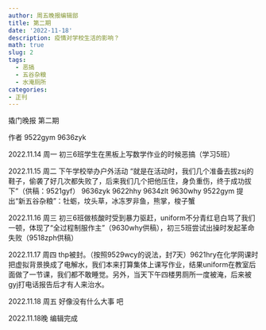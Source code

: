 ```yaml
---
author: 周五晚报编辑部
title: 第二期
date: '2022-11-18'
description: 疫情对学校生活的影响？
math: true
slug: 2
tags:
  - 恶搞
  - 五谷杂粮
  - 水淹厕所
categories:
- 正刊
---
```

撬门晚报 第二期

作者 9522gym 9636zyk

2022.11.14 周一
初三6班学生在黑板上写数学作业的时候恶搞（学习5班）

2022.11.15 周二
下午学校举办户外活动
“就是在活动时，我们几个准备去拔zsj的鞋子，偷袭了好几次都失败了，后来我们几个把他压住，身负重伤，终于成功拔下”（供稿：9521gyf）
9636zyk  9622hhy 9634zlt 9630why 9522gym 提出“新五谷杂粮”：牡蛎，坟头草，冰冻罗非鱼，熊掌，梭子蟹

2022.11.16 周三
初三6班做核酸时受到暴力驱赶，uniform不分青红皂白骂了我们一顿，体现了“全过程制服作主”（9630why供稿），初三5班尝试出操时发起革命失败（9518zph供稿）

2022.11.17 周四
thp被封。（按照9529wcy的说法，封7天）9621hry在化学网课时把虚拟背景换成了电解水，我们本来打算集体上课写作业，结果uniform在教室后面做了一节课，我们都不敢睡觉。另外，当天下午四楼男厕所一度被淹，后来被gyj打电话报告后才有人来治水。

2022.11.18 周五
好像没有什么大事 吧

2022.11.18晚 编辑完成